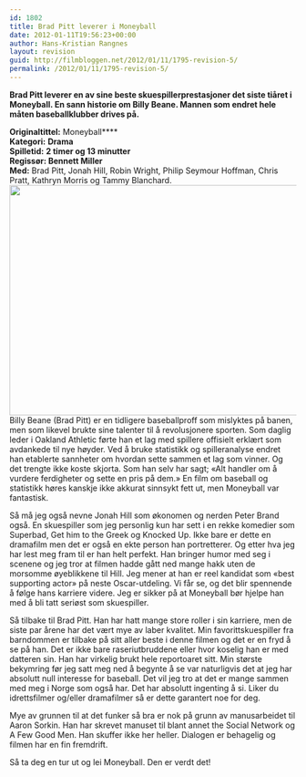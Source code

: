 ```yaml
---
id: 1802
title: Brad Pitt leverer i Moneyball
date: 2012-01-11T19:56:23+00:00
author: Hans-Kristian Rangnes
layout: revision
guid: http://filmbloggen.net/2012/01/11/1795-revision-5/
permalink: /2012/01/11/1795-revision-5/
---
```

**Brad Pitt leverer en av sine beste skuespillerprestasjoner det siste tiåret i Moneyball. En sann historie om Billy Beane. Mannen som endret hele måten baseballklubber drives på.**<!--more-->

**Originaltittel:** Moneyball****  
**Kategori:** ****Drama****  
**Spilletid:** ****2 timer og 13 minutter****  
**Regissør: ******Bennett Miller****  
**Med:****** Brad Pitt, Jonah Hill, Robin Wright, Philip Seymour Hoffman, Chris Pratt, Kathryn Morris og Tammy Blanchard.  
<a href="http://filmbloggen.net/?attachment_id=1798" rel="attachment wp-att-1798"><img class="alignnone size-large wp-image-1798" src="http://filmbloggen.net/wp-content/uploads//2012/01/cxkbmvw3-620x404.jpg" alt="" width="620" height="404" /></a>  
Billy Beane (Brad Pitt) er en tidligere baseballproff som mislyktes på banen, men som likevel brukte sine talenter til å revolusjonere sporten. Som daglig leder i Oakland Athletic førte han et lag med spillere offisielt erklært som avdankede til nye høyder. Ved å bruke statistikk og spilleranalyse endret han etablerte sannheter om hvordan sette sammen et lag som vinner. Og det trengte ikke koste skjorta. Som han selv har sagt; «Alt handler om å vurdere ferdigheter og sette en pris på dem.» En film om baseball og statistikk høres kanskje ikke akkurat sinnsykt fett ut, men Moneyball var fantastisk.

Så må jeg også nevne Jonah Hill som økonomen og nerden Peter Brand også. En skuespiller som jeg personlig kun har sett i en rekke komedier som Superbad, Get him to the Greek og Knocked Up. Ikke bare er dette en dramafilm men det er også en ekte person han portretterer. Og etter hva jeg har lest meg fram til er han helt perfekt. Han bringer humor med seg i scenene og jeg tror at filmen hadde gått ned mange hakk uten de morsomme øyeblikkene til Hill. Jeg mener at han er reel kandidat som &laquo;best supporting actor&raquo; på neste Oscar-utdeling. Vi får se, og det blir spennende å følge hans karriere videre. Jeg er sikker på at Moneyball bør hjelpe han med å bli tatt seriøst som skuespiller.

Så tilbake til Brad Pitt. Han har hatt mange store roller i sin karriere, men de siste par årene har det vært mye av laber kvalitet. Min favorittskuespiller fra barndommen er tilbake på sitt aller beste i denne filmen og det er en fryd å se på han. Det er ikke bare raseriutbruddene eller hvor koselig han er med datteren sin. Han har virkelig brukt hele reportoaret sitt. Min største bekymring før jeg satt meg ned å begynte å se var naturligvis det at jeg har absolutt null interesse for baseball. Det vil jeg tro at det er mange sammen med meg i Norge som også har. Det har absolutt ingenting å si. Liker du idrettsfilmer og/eller dramafilmer så er dette garantert noe for deg.

Mye av grunnen til at det funker så bra er nok på grunn av manusarbeidet til Aaron Sorkin. Han har skrevet manuset til blant annet the Social Network og A Few Good Men. Han skuffer ikke her heller. Dialogen er behagelig og filmen har en fin fremdrift.

Så ta deg en tur ut og lei Moneyball. Den er verdt det!